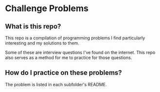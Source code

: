 # Challenge Problems

## What is this repo?

This repo is a compilation of programming problems I find particularly interesting and my solutions to them.

Some of these are interview questions I've found on the internet. This repo also serves as a method for me to practice for those questions.

## How do I practice on these problems?

The problem is listed in each subfolder's README.